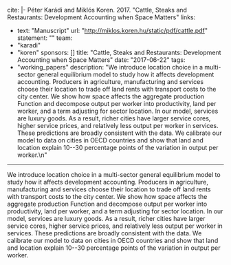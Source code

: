 cite: |-
  Péter Karádi and Miklós Koren. 2017. "Cattle, Steaks and Restaurants: Development Accounting when Space Matters"
links:
  - text: "Manuscript"
    url: "http://miklos.koren.hu/static/pdf/cattle.pdf"
statement: ""
team:
  - "karadi"
  - "koren"
sponsors: []
title: "Cattle, Steaks and Restaurants: Development Accounting when Space Matters"
date: "2017-06-22"
tags:
  - "working_papers"
description: "We introduce location choice in a multi-sector general equilibrium model to study how it affects development accounting. Producers in agriculture, manufacturing and services choose their location to trade off land rents with transport costs to the city center. We show how space affects the aggregate production Function and decompose output per worker into productivity, land per worker, and a term adjusting for sector location. In our model, services are luxury goods. As a result, richer cities have larger service cores, higher service prices, and relatively less output per worker in services. These predictions are broadly consistent with the data. We calibrate our model to data on cities in OECD countries and show that land and location explain 10--30 percentage points of the variation in output per worker.\n"

---

We introduce location choice in a multi-sector general equilibrium model to study how it affects development accounting. Producers in agriculture, manufacturing and services choose their location to trade off land rents with transport costs to the city center. We show how space affects the aggregate production Function and decompose output per worker into productivity, land per worker, and a term adjusting for sector location. In our model, services are luxury goods. As a result, richer cities have larger service cores, higher service prices, and relatively less output per worker in services. These predictions are broadly consistent with the data. We calibrate our model to data on cities in OECD countries and show that land and location explain 10--30 percentage points of the variation in output per worker.


